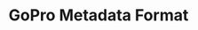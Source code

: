 ---
title: GoPro Metadata Format
links:
- title: GPMF Docs
  url: https://gopro.github.io/gpmf-parser/
---